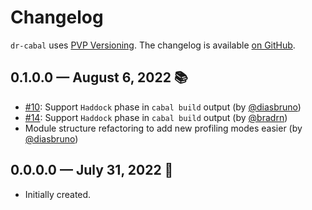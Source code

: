 # Changelog

`dr-cabal` uses [PVP Versioning][1].
The changelog is available [on GitHub][2].

## 0.1.0.0 — August 6, 2022 📚

* [#10](https://github.com/chshersh/dr-cabal/issues/10):
  Support `Haddock` phase in `cabal build` output
  (by [@diasbruno](https://github.com/diasbruno))
* [#14](https://github.com/chshersh/dr-cabal/issues/14):
  Support `Haddock` phase in `cabal build` output
  (by [@bradrn](https://github.com/bradrn))
* Module structure refactoring to add new profiling modes easier
  (by [@diasbruno](https://github.com/diasbruno))

## 0.0.0.0 — July 31, 2022 🌇

* Initially created.

[1]: https://pvp.haskell.org
[2]: https://github.com/chshersh/dr-cabal/releases
